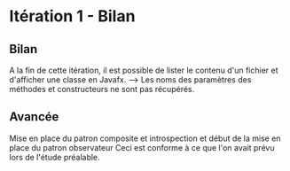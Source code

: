 # Itération 1 - Bilan
## Bilan
A la fin de cette itération, il est possible de lister le contenu d'un fichier et d'afficher une classe en Javafx.
--> Les noms des paramètres des méthodes et constructeurs ne sont pas récupérés.

## Avancée
Mise en place du patron composite et introspection et début de la mise en place du patron observateur
Ceci est conforme à ce que l'on avait prévu lors de l'étude préalable.